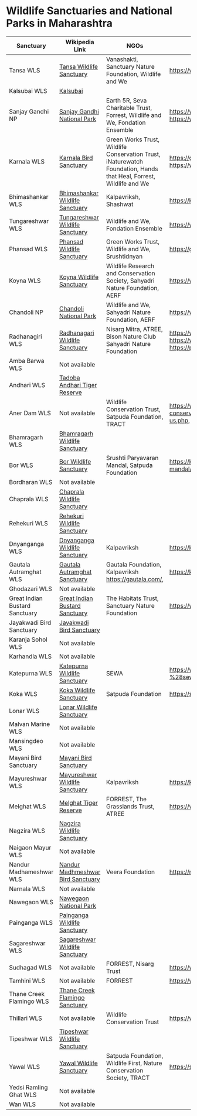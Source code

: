 # Wildlife Sanctuaries and National Parks in Maharashtra

| Sanctuary | Wikipedia Link |NGOs | NGOs Website |
|------|--------------|------------|------------|
| Tansa WLS | [Tansa Wildlife Sanctuary](https://en.wikipedia.org/wiki/Tansa_Wildlife_Sanctuary) |Vanashakti, Sanctuary Nature Foundation, Wildlife and We |	https://vanashakti.org/, https://www.sanctuarynaturefoundation.org/, https://wildlifeandwe.in/
| Kalsubai WLS | [Kalsubai](https://en.wikipedia.org/wiki/Kalsubai) |
| Sanjay Gandhi NP | [Sanjay Gandhi National Park](https://en.wikipedia.org/wiki/Sanjay_Gandhi_National_Park) | Earth 5R, Seva Charitable Trust, Forrest, Wildlife and We, Fondation Ensemble | https://wildlifeandwe.in/, https://earth5r.org/, https://worldartcommunity.com/shops/seva-charitable-trust/, https://www.forrest-india.org/, https://www.fondationensemble.org/en/
| Karnala WLS | [Karnala Bird Sanctuary](https://en.wikipedia.org/wiki/Karnala_Bird_Sanctuary) | Green Works Trust, Wildlife Conservation Trust, iNaturewatch Foundation, Hands that Heal, Forrest, Wildlife and We	|https://gwtindia.org/, https://www.wildlifeconservationtrust.org/, https://inaturewatch.org/, https://handsthatheal.in/, https://www.forrest-india.org/, https://wildlifeandwe.in/
| Bhimashankar WLS | [Bhimashankar Wildlife Sanctuary](https://en.wikipedia.org/wiki/Bhimashankar_Wildlife_Sanctuary) |Kalpavriksh, Shashwat	| https://kalpavriksh.org/, https://www.shashwattrustmanchar.org/about-us/
| Tungareshwar WLS | [Tungareshwar Wildlife Sanctuary](https://en.wikipedia.org/wiki/Tungareshwar_Wildlife_Sanctuary) | Wildlife and We, Fondation Ensemble	| https://wildlifeandwe.in/, https://www.fondationensemble.org/en/
| Phansad WLS | [Phansad Wildlife Sanctuary](https://en.wikipedia.org/wiki/Phansad_Wildlife_Sanctuary) |Green Works Trust, Wildlife and We, Srushtidnyan	| https://gwtindia.org/, https://wildlifeandwe.in/,https://www.srushtidnyan.org/
| Koyna WLS | [Koyna Wildlife Sanctuary](https://en.wikipedia.org/wiki/Koyna_Wildlife_Sanctuary) |Wildlife Research and Conservation Society, Sahyadri Nature Foundation, AERF	| https://www.wrcsindia.org/, https://paschimghat.wixsite.com/home, https://www.aerfindia.org/
| Chandoli NP | [Chandoli National Park](https://en.wikipedia.org/wiki/Chandoli_National_Park) |Wildlife and We, Sahyadri Nature Foundation, AERF	| https://wildlifeandwe.in/, https://paschimghat.wixsite.com/home, https://www.aerfindia.org/
| Radhanagiri WLS | [Radhanagari Wildlife Sanctuary](https://en.wikipedia.org/wiki/Radhanagari_Wildlife_Sanctuary) |Nisarg Mitra, ATREE, Bison Nature Club Sahyadri Nature Foundation	| https://www.snmcpn.org/#:~:text=Sahyadri%20Nisarga%20Mitra%20(SNM)%20is,of%20Maharashtra%20state%20in%20India., https://www.atree.org/, https://www.google.com.pk/travel/hotels/entity/ChgIiYnNwJCK2pPTARoLL2cvMXRmNnE3NDkQBA, https://paschimghat.wixsite.com/home
| Amba Barwa WLS | Not available |
| Andhari WLS | [Tadoba Andhari Tiger Reserve](https://en.wikipedia.org/wiki/Tadoba_Andhari_Tiger_Reserve) |
| Aner Dam WLS | Not available | Wildlife Conservation Trust, Satpuda Foundation, TRACT |	https://www.wildlifeconservationtrust.org/our-work/wildlife-conservation/catalysing-conservation/#:~:text=ECO%2DPRO%2C%20in%20close%20association,the%20Tadoba%2DAndhari%20Tiger%20Reserve.,https://satpuda.org/about-us.php, https://www.tractindia.org/about-us.html
| Bhamragarh WLS | [Bhamragarh Wildlife Sanctuary](https://en.wikipedia.org/wiki/Bhamragarh_Wildlife_Sanctuary) |
| Bor WLS | [Bor Wildlife Sanctuary](https://en.wikipedia.org/wiki/Bor_Wildlife_Sanctuary) | Srushti Paryavaran Mandal, Satpuda Foundation	| https://kirloskarvasundhara.com/honours/srushti-paryavaran-mandal/#:~:text=Srushti%20Paryavaran%20Mandal%2C%20Nagpur%20is,the%20cause%20of%20nature%20conservation., https://satpuda.org/
| Bordharan WLS | Not available |
| Chaprala WLS | [Chaprala Wildlife Sanctuary](https://en.wikipedia.org/wiki/Chaprala_Wildlife_Sanctuary) |
| Rehekuri WLS | [Rehekuri Wildlife Sanctuary](https://en.wikipedia.org/wiki/Rehekuri_Wildlife_Sanctuary) |
| Dnyanganga WLS | [Dnyanganga Wildlife Sanctuary](https://en.wikipedia.org/wiki/Dnyanganga_Wildlife_Sanctuary) | Kalpavriksh	| https://kalpavriksh.org/botha-village/
| Gautala Autramghat WLS | [Gautala Autramghat Sanctuary](https://en.wikipedia.org/wiki/Gautala_Autramghat_Sanctuary) | Gautala Foundation, Kalpavriksh	https://gautala.com/, | https://kalpavriksh.org/wp-content/uploads/2020/10/127-PROTECTED_AREA_UPDATE_127_June_2017.pdf
| Ghodazari WLS | Not available |
| Great Indian Bustard Sanctuary | [Great Indian Bustard Sanctuary](https://en.wikipedia.org/wiki/Great_Indian_Bustard_Sanctuary) | The Habitats Trust, Sanctuary Nature Foundation	 | https://www.thehabitatstrust.org/overview.php, https://www.sanctuarynaturefoundation.org/article/saving-the-great-indian-bustard
| Jayakwadi Bird Sanctuary | [Jayakwadi Bird Sanctuary](https://en.wikipedia.org/wiki/Jayakwadi_Bird_Sanctuary) |
| Karanja Sohol WLS | Not available |
| Karhandla WLS | Not available |
| Katepurna WLS | [Katepurna Wildlife Sanctuary](https://en.wikipedia.org/wiki/Katepurna_Wildlife_Sanctuary) | SEWA	 |https://www.sanctuarynaturefoundation.org/article/sustaining-environment-and-wildlife-assemblage-%28sewa%29#:~:text=SEWA%20supports%20the%20Forest%20Department,and%20confiscation%20of%20wildlife%20contraband.
| Koka WLS | [Koka Wildlife Sanctuary](https://en.wikipedia.org/wiki/Koka_Wildlife_Sanctuary) | Satpuda Foundation	| https://satpuda.org/about-us.php
| Lonar WLS | [Lonar Wildlife Sanctuary](https://en.wikipedia.org/wiki/Lonar_Wildlife_Sanctuary) |
| Malvan Marine WLS | Not available |
| Mansingdeo WLS | Not available |
| Mayani Bird Sanctuary | [Mayani Bird Sanctuary](https://en.wikipedia.org/wiki/Mayani_Bird_Sanctuary) |
| Mayureshwar WLS | [Mayureshwar Wildlife Sanctuary](https://en.wikipedia.org/wiki/Mayureshwar_Wildlife_Sanctuary) | Kalpavriksh	| https://kalpavriksh.org/wp-content/uploads/2020/06/protected-area-update-95_xviii_1feb2012.pdf
| Melghat WLS | [Melghat Tiger Reserve](https://en.wikipedia.org/wiki/Melghat_Tiger_Reserve) | FORREST, The Grasslands Trust, ATREE	| https://www.forrest-india.org/ghk/, https://www.thegrasslandstrust.org/, https://www.atree.org/
| Nagzira WLS | [Nagzira Wildlife Sanctuary](https://en.wikipedia.org/wiki/Navegaon_National_Park#Nagzira_Wildlife_Sanctuary) |
| Naigaon Mayur WLS | Not available |
| Nandur Madhameshwar WLS | [Nandur Madhmeshwar Bird Sanctuary](https://en.wikipedia.org/wiki/Nandur_Madhmeshwar_Bird_Sanctuary) | Veera Foundation	| https://m.facebook.com/p/Veera-Foundation-NGO-100080364009693/
| Narnala WLS | Not available |
| Nawegaon WLS | [Nawegaon National Park](https://en.wikipedia.org/wiki/Navegaon_National_Park) |
| Painganga WLS | [Painganga Wildlife Sanctuary](https://en.wikipedia.org/wiki/Painganga_Wildlife_Sanctuary) |
| Sagareshwar WLS | [Sagareshwar Wildlife Sanctuary](https://en.wikipedia.org/wiki/Sagareshwar_Wildlife_Sanctuary) |
| Sudhagad WLS | Not available | FORREST, Nisarg Trust	|https://www.forrest-india.org/, https://www.facebook.com/nisargtrustbadlapur/?locale=hi_IN
| Tamhini WLS | Not available | FORREST	| https://www.forrest-india.org/
| Thane Creek Flamingo WLS | [Thane Creek Flamingo Sanctuary](https://en.wikipedia.org/wiki/Thane_Creek#Flamingo_Sanctuary) |
| Thillari WLS | Not available | Wildlife Conservation Trust	| https://www.wildlifeconservationtrust.org/securing-the-sahyadri-konkan-corridor/
| Tipeshwar WLS | [Tipeshwar Wildlife Sanctuary](https://en.wikipedia.org/wiki/Tipeshwar_Wildlife_Sanctuary) |
| Yawal WLS | [Yawal Wildlife Sanctuary](https://en.wikipedia.org/wiki/Yawal_Wildlife_Sanctuary) | Satpuda Foundation, Wildlife First, Nature Conservation Society, TRACT	| https://satpuda.org/activityreports.php, https://www.tractindia.org/, https://wildlifefirst.info/, https://ncs.org.in/
| Yedsi Ramling Ghat WLS | Not available |
| Wan WLS | Not available |

